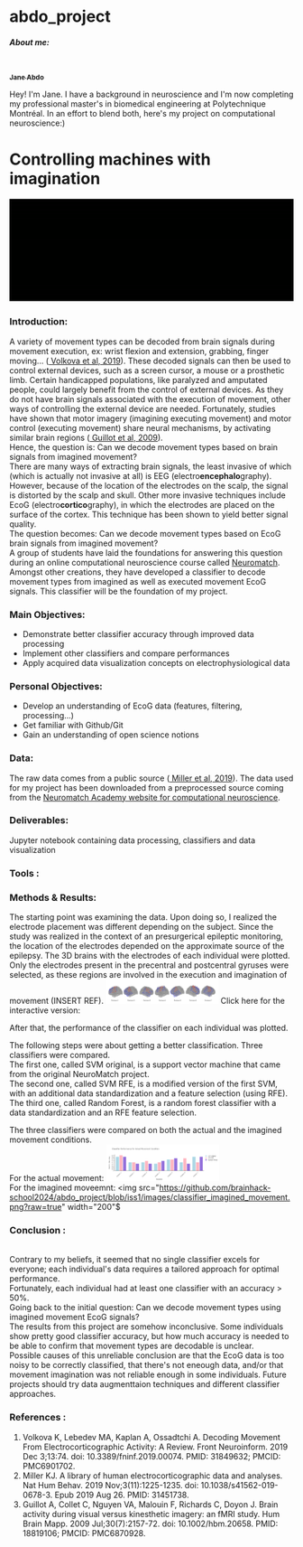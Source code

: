 # abdo_project
<h5> About me: </h5>
<a href="https://github.com/janeabdo">
   <img src="https://avatars.githubusercontent.com/u/160653193?v=4" width="100px;" alt=""/>
   <br /><sub><b>Jane Abdo</b></sub>
</a>

Hey! I'm Jane. I have a background in neuroscience and I'm now completing my professional master's in biomedical engineering at Polytechnique Montréal. In an effort to blend both, here's my project on computational neuroscience:) 

<h1> Controlling machines with imagination  </h1>
<img src="https://github.com/brainhack-school2024/abdo_project/blob/iss1/Project%20intro.gif?raw=true" width="800" >
<h3> <strong>Introduction:</strong> </h3>
A variety of movement types can be decoded from brain signals during movement execution, ex: wrist flexion and extension, grabbing, finger moving… (<a href= "https://www.ncbi.nlm.nih.gov/pmc/articles/PMC6901702/ "> Volkova et al, 2019</a>). These decoded signals can then be used to control external devices, such as a screen cursor, a mouse or a prosthetic limb. Certain handicapped populations, like paralyzed and amputated people, could largely benefit from the control of external devices. As they do not have brain signals associated with the execution of movement, other ways of controlling the external device are needed. Fortunately, studies have shown that motor imagery (imagining executing movement) and motor control (executing movement) share neural mechanisms, by activating similar brain regions (<a href= "https://pubmed.ncbi.nlm.nih.gov/18819106/ "> Guillot et al, 2009</a>).
<br> Hence, the question is: Can we decode movement types based on brain signals from imagined movement?
<br> There are many ways of extracting brain signals, the least invasive of which (which is actually not invasive at all) is EEG (electro<strong>encephalo</strong>graphy). However, because of the location of the electrodes on the scalp, the signal is distorted by the scalp and skull. Other more invasive techniques include EcoG (electro<strong>cortico</strong>graphy), in which the electrodes are placed on the surface of the cortex. This technique has been shown to yield better signal quality.
<br> The question becomes: Can we decode movement types based on EcoG brain signals from imagined movement?
<br> A group of students have laid the foundations for answering this question during an online computational neuroscience course called <a href= "https://compneuro.neuromatch.io/"> Neuromatch</a>. Amongst other creations, they have developed a classifier to decode movement types from imagined as well as executed movement EcoG signals. This classifier will be the foundation of my project.
<h3> <strong>Main Objectives:</strong> </h3>
<ul>
<li>Demonstrate better classifier accuracy through improved data processing </li>
<li>Implement other classifiers and compare performances </li>
<li>Apply acquired data visualization concepts on electrophysiological data </li>
</ul>
<h3> <strong>Personal Objectives:</strong> </h3>
<ul>
<li>Develop an understanding of EcoG data (features, filtering, processing…)</li>
<li>Get familiar with Github/Git</li>
<li>Gain an understanding of open science notions</li>
</ul>
<h3> <strong>Data:</strong> </h3>
The raw data comes from a public source (<a href= "https://pubmed.ncbi.nlm.nih.gov/31451738/ "> Miller et al, 2019</a>). The data used for my project has been downloaded from a preprocessed source coming from the <a  href = "https://osf.io/ksqv8"> Neuromatch Academy website for computational neuroscience</a>.
<h3> <strong>Deliverables:</strong> </h3>
Jupyter notebook containing data processing, classifiers and data visualization
<h3> <strong> Tools :</strong> </h3>
<h3> <strong> Methods & Results:</strong> </h3>
The starting point was examining the data. Upon doing so, I realized the electrode placement was different depending on the subject. Since the study was realized in the context of an presurgerical epileptic monitoring, the location of the electrodes depended on the approximate source of the epilepsy. The 3D brains with the electrodes of each individual were plotted. Only the electrodes present in the precentral and postcentral gyruses were selected, as these regions are involved in the execution and imagination of movement (INSERT REF).  
<img src="https://github.com/brainhack-school2024/abdo_project/blob/iss1/images/brains.png?raw=true" width="200" >
Click here for the interactive version: 

After that, the performance of the classifier on each individual was plotted. 

The following steps were about getting a better classification. Three classifiers were compared. 
<br>The first one, called SVM original, is a support vector machine that came from the original NeuroMatch project. 
<br> The second one, called SVM RFE, is a modified version of the first SVM, with an additional data standardization and a feature selection (using RFE).
<br> The third one, called Random Forest, is a random forest classifier with a data standardization and an RFE feature selection.

The three classifiers were compared on both the actual and the imagined movement conditions. 
<br>For the actual movement: 
<img src="https://github.com/brainhack-school2024/abdo_project/blob/iss1/images/classifier_actual_movement.png?raw=true" width="200" >
<br> For the imagined moveemnt:
<img src="https://github.com/brainhack-school2024/abdo_project/blob/iss1/images/classifier_imagined_movement.png?raw=true" width="200"$
<h3> <strong> Conclusion :</strong> </h3>
<br> Contrary to my beliefs, it seemed that no single classifier excels for everyone; each individual's data requires a tailored approach for optimal performance.
<br> Fortunately, each individual had at least one classifier with an accuracy > 50%. 
<br> Going back to the initial question: Can we decode movement types using imagined movement EcoG signals?
<br> The results from this project are somehow inconclusive. Some individuals show pretty good classifier accuracy, but how much accuracy is needed to be able to confirm that movement types are decodable is unclear. 
<br> Possible causes of this unreliable conclusion are that the EcoG data is too noisy to be correctly classified, that there's not eneough data, and/or that movement imagination was not reliable enough in some individuals. Future projects should try data augmenttaion techniques and different classifier approaches. 
<h3> <strong> References :</strong> </h3>
<ol>
<li> Volkova K, Lebedev MA, Kaplan A, Ossadtchi A. Decoding Movement From Electrocorticographic Activity: A Review. Front Neuroinform. 2019 Dec 3;13:74. doi: 10.3389/fninf.2019.00074. PMID: 31849632; PMCID: PMC6901702.</li>
<li>Miller KJ. A library of human electrocorticographic data and analyses. Nat Hum Behav. 2019 Nov;3(11):1225-1235. doi: 10.1038/s41562-019-0678-3. Epub 2019 Aug 26. PMID: 31451738.</li>
<li>Guillot A, Collet C, Nguyen VA, Malouin F, Richards C, Doyon J. Brain activity during visual versus kinesthetic imagery: an fMRI study. Hum Brain Mapp. 2009 Jul;30(7):2157-72. doi: 10.1002/hbm.20658. PMID: 18819106; PMCID: PMC6870928.</li>


